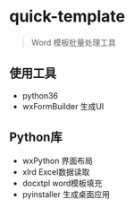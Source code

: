 # quick-template
> Word 模板批量处理工具

## 使用工具
- python36
- wxFormBuilder 生成UI

## Python库
- wxPython 界面布局
- xlrd Excel数据读取
- docxtpl word模板填充
- pyinstaller 生成桌面应用
